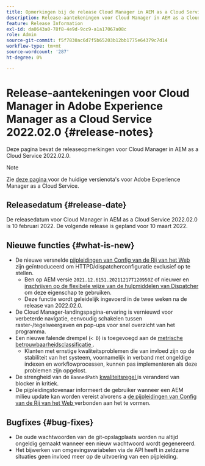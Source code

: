 ```yaml
---
title: Opmerkingen bij de release Cloud Manager in AEM as a Cloud Service 2022.02.0
description: Release-aantekeningen voor Cloud Manager in AEM as a Cloud Service release 2022.02.0.
feature: Release Information
exl-id: da0643a0-78f8-4e9d-9cc9-a1a17067a08c
role: Admin
source-git-commit: f5f7830ac6d7f5b65203b12bb1775e64379c7d14
workflow-type: tm+mt
source-wordcount: '287'
ht-degree: 0%

---
```


# Release-aantekeningen voor Cloud Manager in Adobe Experience Manager as a Cloud Service 2022.02.0 {#release-notes}

Deze pagina bevat de releaseopmerkingen voor Cloud Manager in AEM as a Cloud Service 2022.02.0.

>[!NOTE]
>
>Zie [ deze pagina ](/help/release-notes/release-notes-cloud/release-notes-current.md) voor de huidige versienota&#39;s voor Adobe Experience Manager as a Cloud Service.

## Releasedatum {#release-date}

De releasedatum voor Cloud Manager in AEM as a Cloud Service 2022.02.0 is 10 februari 2022. De volgende release is gepland voor 10 maart 2022.

## Nieuwe functies {#what-is-new}

* De nieuwe versnelde [ pijpleidingen van Config van de Rij van het Web ](/help/implementing/cloud-manager/configuring-pipelines/introduction-ci-cd-pipelines.md#web-tier-config-pipelines) zijn geïntroduceerd om HTTPD/dispatcherconfiguratie exclusief op te stellen.
   * Ben op AEM versie `2021.12.6151.20211217T120950Z` of nieuwer en [ inschrijven op de flexibele wijze van de hulpmiddelen van Dispatcher ](/help/implementing/dispatcher/disp-overview.md#validation-debug) om deze eigenschap te gebruiken.
   * Deze functie wordt geleidelijk ingevoerd in de twee weken na de release van 2022.02.0.
* De Cloud Manager-landingspagina-ervaring is vernieuwd voor verbeterde navigatie, eenvoudig schakelen tussen raster-/tegelweergaven en pop-ups voor snel overzicht van het programma.
* Een nieuwe falende drempel (`< D`) is toegevoegd aan de [ metrische betrouwbaarheidsclassificatie ](/help/implementing/cloud-manager/code-quality-testing.md#understanding-code-quality-rules).
   * Klanten met ernstige kwaliteitsproblemen die van invloed zijn op de stabiliteit van het systeem, voornamelijk in verband met ongeldige indexen en workflowprocessen, kunnen pas implementeren als deze problemen zijn opgelost.
* De strengheid van de `BannedPath` [ kwaliteitsregel ](/help/implementing/cloud-manager/code-quality-testing.md#understanding-code-quality-rules) is veranderd van blocker in kritiek.
* De pijpleidingstovenaar informeert de gebruiker wanneer een AEM milieu update kan worden vereist alvorens a [ de pijpleidingen van Config van de Rij van het Web ](/help/implementing/cloud-manager/configuring-pipelines/introduction-ci-cd-pipelines.md#web-tier-config-pipelines) verbonden aan het te vormen.

## Bugfixes {#bug-fixes}

* De oude wachtwoorden van de git-opslagplaats worden nu altijd ongeldig gemaakt wanneer een nieuw wachtwoord wordt gegenereerd.
* Het bijwerken van omgevingsvariabelen via de API heeft in zeldzame situaties geen invloed meer op de uitvoering van een pijpleiding.
